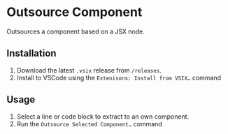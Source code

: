 # Outsource Component

Outsources a component based on a JSX node.

## Installation
1. Download the latest `.vsix` release from `/releases`.
2. Install to VSCode using the `Extenisons: Install from VSIX…` command

## Usage
1. Select a line or code block to extract to an own component.
2. Run the `Outsource Selected Component…` command
